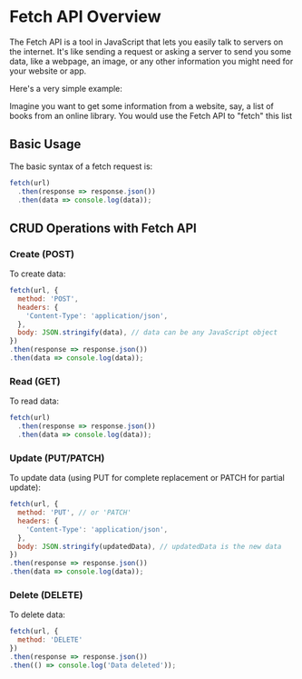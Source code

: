 
# Fetch API Overview

The Fetch API is a tool in JavaScript that lets you easily talk to servers on the internet. It's like sending a request or asking a server to send you some data, like a webpage, an image, or any other information you might need for your website or app.

Here's a very simple example:

Imagine you want to get some information from a website, say, a list of books from an online library. You would use the Fetch API to "fetch" this list

## Basic Usage

The basic syntax of a fetch request is:

```javascript
fetch(url)
  .then(response => response.json())
  .then(data => console.log(data));
```

## CRUD Operations with Fetch API

### Create (POST)

To create data:

```javascript
fetch(url, {
  method: 'POST',
  headers: {
    'Content-Type': 'application/json',
  },
  body: JSON.stringify(data), // data can be any JavaScript object
})
.then(response => response.json())
.then(data => console.log(data));
```

### Read (GET)

To read data:

```javascript
fetch(url)
  .then(response => response.json())
  .then(data => console.log(data));
```

### Update (PUT/PATCH)

To update data (using PUT for complete replacement or PATCH for partial update):

```javascript
fetch(url, {
  method: 'PUT', // or 'PATCH'
  headers: {
    'Content-Type': 'application/json',
  },
  body: JSON.stringify(updatedData), // updatedData is the new data
})
.then(response => response.json())
.then(data => console.log(data));
```

### Delete (DELETE)

To delete data:

```javascript
fetch(url, {
  method: 'DELETE'
})
.then(response => response.json())
.then(() => console.log('Data deleted'));
```
